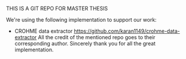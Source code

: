 THIS IS A GIT REPO FOR MASTER THESIS

We're using the following implementation to support our work:
- CROHME data extractor https://github.com/karan1149/crohme-data-extractor
All the credit of the mentioned repo goes to their corresponding author. Sincerely thank you for all the great implementation.
